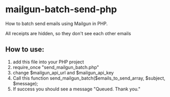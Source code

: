 # mailgun-batch-send-php
How to batch send emails using Mailgun in PHP.

All receipts are hidden, so they don't see each other emails

## How to use:
1. add this file into your PHP project
2. require_once "send_mailgun_batch.php"
3. change $mailgun_api_url and $mailgun_api_key
4. Call this function send_mailgun_batch($emails_to_send_array, $subject, $message);
5. If success you should see a message "Queued. Thank you."
